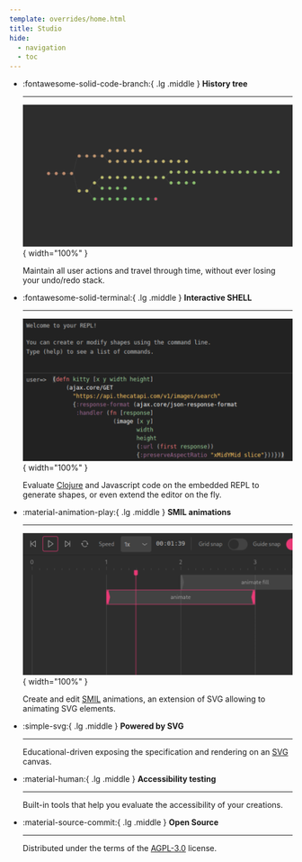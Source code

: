```yaml
---
template: overrides/home.html
title: Studio
hide:
  - navigation
  - toc
---
```


<div class="grid cards" style="margin-bottom: 100px;" markdown>

-   :fontawesome-solid-code-branch:{ .lg .middle } __History tree__

    ---

    ![History](./assets/images/history.png){ width="100%" }

    Maintain all user actions and travel through time, without ever losing your undo/redo stack.

-   :fontawesome-solid-terminal:{ .lg .middle } __Interactive SHELL__

    ---

    ![Repl](./assets/images/repl.png){ width="100%" }

    Evaluate [Clojure](https://clojure.org/) and Javascript code on the embedded REPL to generate shapes, or even extend the editor on the fly.


-   :material-animation-play:{ .lg .middle } __SMIL animations__

    ---

    ![Animations](./assets/images/animations.png){ width="100%" }

    Create and edit [SMIL](https://developer.mozilla.org/en-US/docs/Web/SVG/SVG_animation_with_SMIL) animations, an extension of SVG allowing to animating SVG elements.

-   :simple-svg:{ .lg .middle } __Powered by SVG__

    ---

    Educational-driven exposing the specification and rendering on an [SVG](https://developer.mozilla.org/en-US/docs/Web/SVG) canvas.

-   :material-human:{ .lg .middle } __Accessibility testing__

    ---

    Built-in tools that help you evaluate the accessibility of your creations.

-   :material-source-commit:{ .lg .middle } __Open Source__

    ---

    Distributed under the terms of the [AGPL-3.0](https://github.com/repath-project/repath-studio/blob/main/LICENSE) license.

</div>
